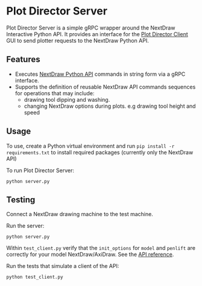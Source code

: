 # Plot Director Server

Plot Director Server is a simple gRPC wrapper around the NextDraw Interactive Python API. 
It provides an interface for the
[Plot Director Client](https://github.com/nfletton/PlotDirector/tree/master/client) GUI to send
plotter requests to the NextDraw Python API.


## Features
- Executes [NextDraw Python API](https://bantam.tools/nd_py) commands in string form via a gRPC interface.
- Supports the definition of reusable NextDraw API commands sequences for operations that may include:
  - drawing tool dipping and washing.
  - changing NextDraw options during plots. e.g drawing tool height and speed

## Usage
To use, create a Python virtual environment and run `pip install -r requirements.txt` to install 
required packages (currently only the NextDraw API)

To run Plot Director Server: 
```shell
python server.py
```
## Testing
Connect a NextDraw drawing machine to the test machine.

Run the server:
```shell
python server.py
```

Within `test_client.py` verify that the `init_options` for `model` and `penlift` 
are correctly for your model NextDraw/AxiDraw. 
See the [API reference](https://bantam.tools/nd_py/#options-general).

Run the tests that simulate a client of the API:
```shell
python test_client.py
```
